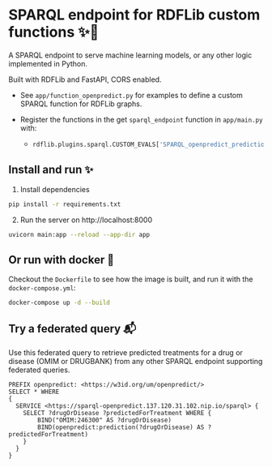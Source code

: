 # SPARQL endpoint for RDFLib custom functions ✨️🐍

A SPARQL endpoint to serve machine learning models, or any other logic implemented in Python.

Built with RDFLib and FastAPI, CORS enabled.

* See `app/function_openpredict.py` for examples to define a custom SPARQL function for RDFLib graphs.

* Register the functions in the get `sparql_endpoint` function in `app/main.py` with:

  * ```python
    rdflib.plugins.sparql.CUSTOM_EVALS['SPARQL_openpredict_prediction'] = SPARQL_openpredict_prediction
    ```

## Install and run ✨️

1. Install dependencies

```bash
pip install -r requirements.txt
```

2. Run the server on http://localhost:8000

```bash
uvicorn main:app --reload --app-dir app
```

## Or run with docker 🐳

Checkout the `Dockerfile` to see how the image is built, and run it with the `docker-compose.yml`:

```bash
docker-compose up -d --build
```

## Try a federated query 📬

Use this federated query to retrieve predicted treatments for a drug or disease (OMIM or DRUGBANK) from any other SPARQL endpoint supporting federated queries.

```SPARQL
PREFIX openpredict: <https://w3id.org/um/openpredict/>
SELECT * WHERE
{
  SERVICE <https://sparql-openpredict.137.120.31.102.nip.io/sparql> {
	SELECT ?drugOrDisease ?predictedForTreatment WHERE {
    	BIND("OMIM:246300" AS ?drugOrDisease)
    	BIND(openpredict:prediction(?drugOrDisease) AS ?predictedForTreatment)
	}
  }
}
```

